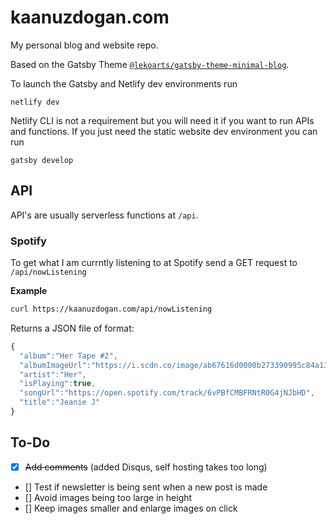 # kaanuzdogan.com

My personal blog and website repo.

Based on the Gatsby Theme [`@lekoarts/gatsby-theme-minimal-blog`](https://github.com/LekoArts/gatsby-themes/tree/master/themes/gatsby-theme-minimal-blog).

To launch the Gatsby and Netlify dev environments run

```
netlify dev
```

Netlify CLI is not a requirement but you will need it if you want to run APIs and functions. If you just need the static website dev environment you can run

```
gatsby develop
```

## API

API's are usually serverless functions at `/api`.

### Spotify

To get what I am currntly listening to at Spotify send a GET request to `/api/nowListening`

**Example**

```bash
curl https://kaanuzdogan.com/api/nowListening
```

Returns a JSON file of format:

```javascript
{
  "album":"Her Tape #2",
  "albumImageUrl":"https://i.scdn.co/image/ab67616d0000b273390995c84a13deee8f136bac",
  "artist":"Her",
  "isPlaying":true,
  "songUrl":"https://open.spotify.com/track/6vPBfCMBFRNtR0G4jNJbHD",
  "title":"Jeanie J"
}
```

## To-Do

- [x] ~~Add comments~~ (added Disqus, self hosting takes too long)
- [] Test if newsletter is being sent when a new post is made
- [] Avoid images being too large in height
- [] Keep images smaller and enlarge images on click
